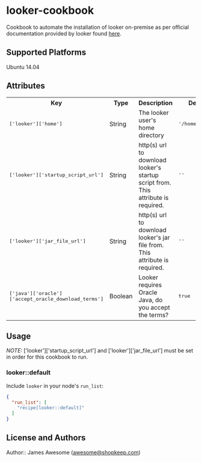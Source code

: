 # looker-cookbook

Cookbook to automate the installation of looker on-premise as per official documentation provided
by looker found [here](http://www.looker.com/docs/admin/on-premise/installation).

## Supported Platforms

Ubuntu 14.04

## Attributes

<table>
  <tr>
    <th>Key</th>
    <th>Type</th>
    <th>Description</th>
    <th>Default</th>
  </tr>
  <tr>
    <td><tt>['looker']['home']</tt></td>
    <td>String</td>
    <td>The looker user's home directory</td>
    <td><tt>'/home/looker'</tt></td>
  </tr>
  <tr>
    <td><tt>['looker']['startup_script_url']</tt></td>
    <td>String</td>
    <td>http(s) url to download looker's startup script from. This attribute is required.</td>
    <td><tt>''</td></tt>
  </tr>
  <tr>
    <td><tt>['looker']['jar_file_url']</tt></td>
    <td>String</td>
    <td>http(s) url to download looker's jar file from. This attribute is required.</td>
    <td><tt>''</td></tt>
  </tr>
  <tr>
    <td><tt>['java']['oracle']['accept_oracle_download_terms']</tt></td>
    <td>Boolean</td>
    <td>Looker requires Oracle Java, do you accept the terms?</td>
    <td><tt>true</td></tt>
  </tr>
</table>

## Usage

*NOTE:* ['looker']['startup_script_url'] and ['looker']['jar_file_url'] must be set in order for this cookbook to run.

### looker::default

Include `looker` in your node's `run_list`:

```json
{
  "run_list": [
    "recipe[looker::default]"
  ]
}
```

## License and Authors

Author:: James Awesome (awesome@shopkeep.com)
